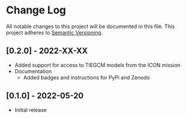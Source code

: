 Change Log
==========
All notable changes to this project will be documented in this file.
This project adheres to [Semantic Versioning](https://semver.org/).

[0.2.0] - 2022-XX-XX
--------------------
* Added support for access to TIEGCM models from the ICON mission
* Documentation
   * Added badges and instructions for PyPi and Zenodo

[0.1.0] - 2022-05-20
--------------------
* Initial release
